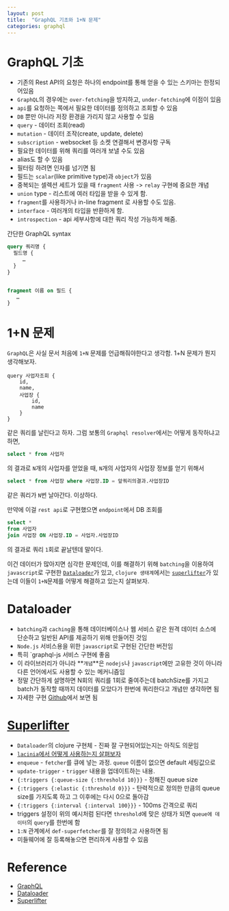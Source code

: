 ```yaml
---
layout: post
title:  "GraphQL 기초와 1+N 문제"
categories: graphql
---
```


# GraphQL 기초
- 기존의 Rest API의 요청은 하나의 endpoint를 통해 얻을 수 있는 스키마는 한정되어있음
- `GraphQL`의 경우에는 `over-fetching`을 방지하고, `under-fetching`에 이점이 있음
- `api`를 요청하는 쪽에서 필요한 데이터를 정의하고 조회할 수 있음
- `DB` 뿐만 아니라 저장 환경을 가리지 않고 사용할 수 있음
- `query` - 데이터 조회(read)
- `mutation` - 데이터 조작(create, update, delete)
- `subscription` - websocket 등 소켓 연결해서 변경사항 구독
- 필요한 데이터를 위해 쿼리를 여러개 보낼 수도 있음
- alias도 할 수 있음
- 필터링 하려면 인자를 넘기면 됨
- 필드는 `scalar`(like primitive type)과 `object`가 있음
- 중복되는 셀렉션 세트가 있을 때 `fragment` 사용 -> `relay` 구현에 중요한 개념
- `union` type - 리스트에 여러 타입을 받을 수 있게 함.
- `fragment`를 사용하거나 in-line fragment 로 사용할 수도 있음.
- `interface` - 여러개의 타입을 반환하게 함.
- `introspection` - api 세부사항에 대한 쿼리 작성 가능하게 해줌.

간단한 GraphQL syntax
```graphql
query 쿼리명 {
  필드명 {
     …
  }
}


fragment 이름 on 필드 {
   …
}
```

# 1+N 문제
`GraphQL`은 사실 문서 처음에 `1+N` 문제를 언급해줘야한다고 생각함. 1+N 문제가 뭔지 생각해보자.
```
query 사업자조회 {
    id,
    name,
    사업장 {
        id,
        name
    }
}
```
같은 쿼리를 날린다고 하자. 그럼 보통의 `Graphql resolver`에서는 어떻게 동작하냐고 하면,
```sql
select * from 사업자
```
의 결과로 `N`개의 사업자를 얻었을 때, `N`개의 사업자의 사업장 정보를 얻기 위해서
```sql
select * from 사업장 where 사업장.ID = 앞쿼리의결과.사업장ID
```
같은 쿼리가 `N`번 날아간다. 이상하다.

만약에 이걸 `rest api`로 구현했으면 `endpoint`에서 DB 조회를
```sql
select *
from 사업자
join 사업장 ON 사업장.ID = 사업자.사업장ID
```
의 결과로 쿼리 `1`회로 끝날텐데 말이다.

이건 데이터가 많아지면 심각한 문제인데, 이를 해결하기 위해 `batching`을 이용하여 `javascript`로 구현한 [`Dataloader`][dataloader]가 있고, `clojure 생태계`에서는 [`superlifter`][superlifter]가 있는데 이들이 `1+N`문제를 어떻게 해결하고 있는지 살펴보자.

# Dataloader
- `batching`과 `caching`을 통해 데이터베이스나 웹 서비스 같은 원격 데이터 소스에 단순하고 일반된 API를 제공하기 위해 만들어진 것임
- `Node.js` 서비스용을 위한 `javascript`로 구현된 간단한 버전임
- 특히 `graphql-js 서비스 구현에 좋음
- 이 라이브러리가 아니라 **`개념`**은 `nodejs`나 `javascript`에만 고유한 것이 아니라 다른 언어에서도 사용할 수 있는 메커니즘임
- 정말 간단하게 설명하면 N회의 쿼리를 1회로 줄여주는데 batchSize를 가지고 batch가 동작할 때까지 데이터를 모았다가 한번에 쿼리한다고 개념만 생각하면 됨
- 자세한 구현 [Github][dataloader]에서 보면 됨

# [Superlifter][superlifter]
- `Dataloader`의 clojure 구현체 - 진짜 잘 구현되어있는지는 아직도 의문임
- [`lacinia`에서 어떻게 사용하는지 살펴보자](https://github.com/oliyh/superlifter#lacinia-usage)
- `enqueue` - `fetcher`를 큐에 넣는 과정. `queue` 이름이 없으면 default 세팅값으로
- `update-trigger` - `trigger` 내용을 업데이트하는 내용.
- `{:triggers {:queue-size {:threshold 10}}}` - 정해진 queue size
- `{:triggers {:elastic {:threshold 0}}}` - 탄력적으로 정의한 만큼의 queue size를 가지도록 하고 그 이후에는 다시 0으로 돌아감
- `{:triggers {:interval {:interval 100}}}` - 100ms 간격으로 쿼리
- triggers 설정이 위의 예시처럼 된다면 `threshold`에 맞은 상태가 되면 `queue에 데이터`의 `query`를 한번에 함
- `1:N` 관계에서 `def-superfetcher`를 잘 정의하고 사용하면 됨
- 미들웨어에 잘 등록해놓으면 편리하게 사용할 수 있음

# Reference
- [GraphQL][graphql]
- [Dataloader][dataloader]
- [Superlifter][superlifter]


[graphql]:https://graphql.org/
[dataloader]:https://github.com/graphql/dataloader
[superlifter]:https://github.com/oliyh/superlifter